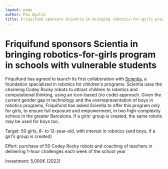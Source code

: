 ```yaml
---
layout: page
author: Pau Agulló
title: Friquifund sponsors Scientia in bringing robotics-for-girls program in schools with vulnerable students
---
```


# Friquifund sponsors Scientia in bringing robotics-for-girls program in schools with vulnerable students

Friquifund has agreed to launch its first collaboration with <a href="https://www.scientia.es" target="_blank">Scientia</a>, a foundation specialized in robotics
for children's programs. Scientia uses the charming Codey Rocky robots to attract children to robotics
and computational thinking, using an icon-based (no code) approach. Given the current gender gap in
technology and the overrepresentation of boys in robotics programs, Friquifund has asked Scientia to
offer this program only for girls, to ensure full exposure and empowerment, in two high-complexity
schoos in the greater Barcelona. If a girls' group is created, the same robots may be used for boys too.

Target: 50 girls, 8- to 12-year-old, with interest in robotics (and boys, if a girl's group is created)

Effort: purchase of 50 Codey Rocky robots and coaching of teachers in delivering 1-hour challenges each
week of the school year

Investment: 5,000€ (2022)
